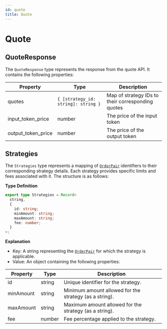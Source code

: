 ```yaml
---
id: quote
title: Quote
---
```


# Quote

## QuoteResponse

The `QuoteResponse` type represents the response from the quote API. It contains the following properties:

| Property           | Type                                | Description                                       |
| ------------------ | ----------------------------------- | ------------------------------------------------- |
| quotes             | `{ [strategy_id: string]: string }` | Map of strategy IDs to their corresponding quotes |
| input_token_price  | number                              | The price of the input token                      |
| output_token_price | number                              | The price of the output token                     |

## Strategies

The `Strategies` type represents a mapping of [`OrderPair`](../Enumerations.md#orderpair) identifiers to their corresponding strategy details. Each strategy provides specific limits and fees associated with it. The structure is as follows:

**Type Definition**

```typescript
export type Strategies = Record<
  string,
  {
    id: string;
    minAmount: string;
    maxAmount: string;
    fee: number;
  }
>;
```

**Explanation**

- Key: A string representing the [`OrderPair`](../Enumerations.md#orderpair) for which the strategy is applicable.
- Value: An object containing the following properties:

| Property  | Type   | Description                                            |
| --------- | ------ | ------------------------------------------------------ |
| id        | string | Unique identifier for the strategy.                    |
| minAmount | string | Minimum amount allowed for the strategy (as a string). |
| maxAmount | string | Maximum amount allowed for the strategy (as a string). |
| fee       | number | Fee percentage applied to the strategy.                |
